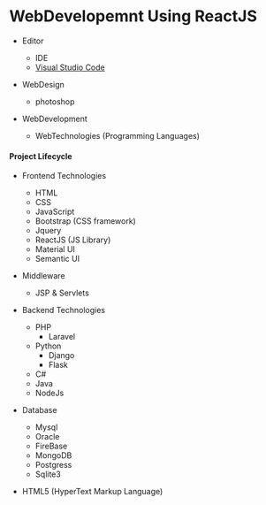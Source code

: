 # WebDevelopemnt Using ReactJS

+ Editor
    + IDE
    + [Visual Studio Code](https://code.visualstudio.com/download#)

+ WebDesign
    + photoshop
+ WebDevelopment
    + WebTechnologies (Programming Languages)

#### Project Lifecycle

+ Frontend Technologies
    + HTML
    + CSS
    + JavaScript
    + Bootstrap (CSS framework)
    + Jquery
    + ReactJS (JS Library)
    + Material UI
    + Semantic UI
+ Middleware
    + JSP & Servlets
+ Backend Technologies
    + PHP
        - Laravel
    + Python
        - Django
        - Flask
    + C#
    + Java
    + NodeJs
+ Database
    + Mysql
    + Oracle
    + FireBase
    + MongoDB
    + Postgress
    + Sqlite3

+ HTML5 (HyperText Markup Language)

